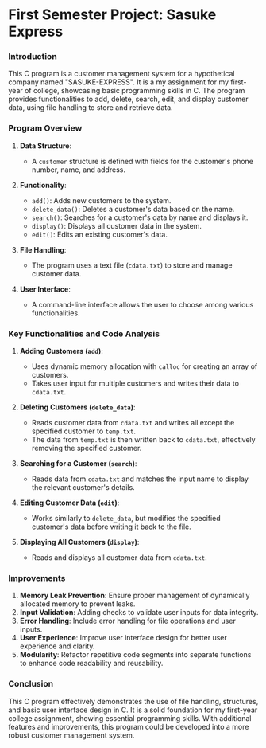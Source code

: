 # First Semester Project: Sasuke Express

### Introduction

This C program is a customer management system for a hypothetical company named "SASUKE-EXPRESS". It is a my assignment for my first-year of college, showcasing basic programming skills in C. The program provides functionalities to add, delete, search, edit, and display customer data, using file handling to store and retrieve data.

### Program Overview

1. **Data Structure**:
   - A `customer` structure is defined with fields for the customer's phone number, name, and address.

2. **Functionality**:
   - `add()`: Adds new customers to the system.
   - `delete_data()`: Deletes a customer's data based on the name.
   - `search()`: Searches for a customer's data by name and displays it.
   - `display()`: Displays all customer data in the system.
   - `edit()`: Edits an existing customer's data.

3. **File Handling**:
   - The program uses a text file (`cdata.txt`) to store and manage customer data.

4. **User Interface**:
   - A command-line interface allows the user to choose among various functionalities.

### Key Functionalities and Code Analysis

1. **Adding Customers (`add`)**:
   - Uses dynamic memory allocation with `calloc` for creating an array of customers.
   - Takes user input for multiple customers and writes their data to `cdata.txt`.

2. **Deleting Customers (`delete_data`)**:
   - Reads customer data from `cdata.txt` and writes all except the specified customer to `temp.txt`.
   - The data from `temp.txt` is then written back to `cdata.txt`, effectively removing the specified customer.

3. **Searching for a Customer (`search`)**:
   - Reads data from `cdata.txt` and matches the input name to display the relevant customer's details.

4. **Editing Customer Data (`edit`)**:
   - Works similarly to `delete_data`, but modifies the specified customer's data before writing it back to the file.

5. **Displaying All Customers (`display`)**:
   - Reads and displays all customer data from `cdata.txt`.

### Improvements

1. **Memory Leak Prevention**: Ensure proper management of dynamically allocated memory to prevent leaks.
2. **Input Validation**: Adding checks to validate user inputs for data integrity.
3. **Error Handling**: Include error handling for file operations and user inputs.
4. **User Experience**: Improve user interface design for better user experience and clarity.
5. **Modularity**: Refactor repetitive code segments into separate functions to enhance code readability and reusability.

### Conclusion

This C program effectively demonstrates the use of file handling, structures, and basic user interface design in C. It is a solid foundation for my first-year college assignment, showing essential programming skills. With additional features and improvements, this program could be developed into a more robust customer management system.
